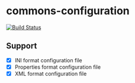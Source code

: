 # commons-configuration

[![Build Status](https://travis-ci.org/haosdent/commons-configuration.svg?branch=master)](https://travis-ci.org/haosdent/commons-configuration)

## Support

- [x] INI format configuration file
- [x] Properties format configuration file
- [x] XML format configuration file
